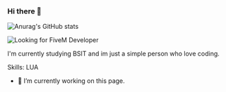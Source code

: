 ### Hi there 👋

![Anurag's GitHub stats](https://github-readme-stats.vercel.app/api?username=mikel13200&hide=contribs,prs)

![Looking for FiveM Developer](https://pbs.twimg.com/profile_banners/918484484764327936/1621106207/600x200)

I'm currently studying BSIT and im just a simple person who love coding.

Skills: LUA

- 🔭 I’m currently working on this page. 





